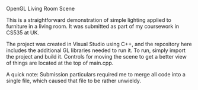 OpenGL Living Room Scene

This is a straightforward demonstration of simple lighting applied to furniture in a living room. It was submitted as part of my coursework in CS535 at UK.

The project was created in Visual Studio using C++, and the repository here includes the additional GL libraries needed to run it. To run, simply import the project and build it. Controls for moving the scene to get a better view of things are located at the top of main.cpp.

A quick note: Submission particulars required me to merge all code into a single file, which caused that file to be rather unwieldy.
